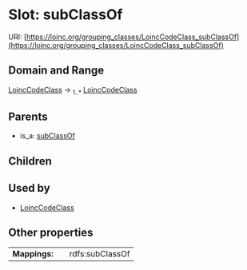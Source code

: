 
# Slot: subClassOf




URI: [https://loinc.org/grouping_classes/LoincCodeClass_subClassOf](https://loinc.org/grouping_classes/LoincCodeClass_subClassOf)


## Domain and Range

[LoincCodeClass](LoincCodeClass.md) &#8594;  <sub>1..\*</sub> [LoincCodeClass](LoincCodeClass.md)

## Parents

 *  is_a: [subClassOf](subClassOf.md)

## Children


## Used by

 * [LoincCodeClass](LoincCodeClass.md)

## Other properties

|  |  |  |
| --- | --- | --- |
| **Mappings:** | | rdfs:subClassOf |

